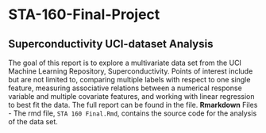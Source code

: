 # STA-160-Final-Project 
## Superconductivity UCI-dataset Analysis

The goal of this report is to explore a multivariate data set from the UCI Machine Learning Repository, Superconductivity. Points of interest include but are not limited to, comparing multiple labels with respect to one single feature, measuring associative relations between a numerical response variable and multiple covariate features, and working with linear regression to best fit the data. The full report can be found in the  file. **Rmarkdown** Files - The rmd file, `STA 160 Final.Rmd`, contains the source code for the analysis of the data set. 
